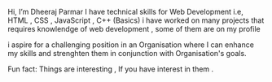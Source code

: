 Hi, I’m Dheeraj Parmar
I have technical skills for Web Development i.e, HTML , CSS , JavaScript , C++ (Basics)
i have worked on many projects that requires knowlendge of web development , some of them are on my profile

i aspire for a challenging position in an Organisation where I can enhance my skills and strenghten them in conjunction with Organisation's goals.

Fun fact: Things are interesting , If you have interest in them .

